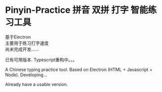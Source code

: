 # Pinyin-Practice 拼音 双拼 打字 智能练习工具  

基于Electron  
主要用于练习打字速度  
尚未完成开发……

已有可用版本. 
Typescript重构中。。。

A Chinese typing practice tool. 
Based on Electron (HTML + Javascript + Node). 
Developing...

Already have a usable version. 
